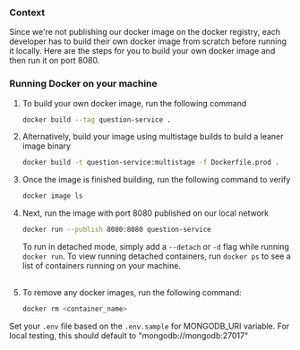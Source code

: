 ### Context
Since we're not publishing our docker image on the docker registry, each developer has to build
their own docker image from scratch before running it locally. Here are the steps for you to build
your own docker image and then run it on port 8080. 
### Running Docker on your machine

 1. To build your own docker image, run the following command 
    ```bash
    docker build --tag question-service .
    ```

 2. Alternatively, build your image using multistage builds to build a leaner image binary 
     ```bash
     docker build -t question-service:multistage -f Dockerfile.prod .


 3. Once the image is finished building, run the following command to verify
    ```bash
    docker image ls
    ```
    
 4. Next, run the image with port 8080 published on our local network
     ```bash
     docker run --publish 8080:8080 question-service
     ```
    To run in detached mode, simply add a `--detach` or `-d` flag while running `docker run`.
    To view running detached containers, run `docker ps` to see a list of containers running on your machine. 
    <br><br>

 5. To remove any docker images, run the following command:
    ```bash
    docker rm <container_name>
    ```
    
Set your `.env` file based on the `.env.sample` for MONGODB_URI variable. For local testing, this should default to
"mongodb://mongodb:27017"
